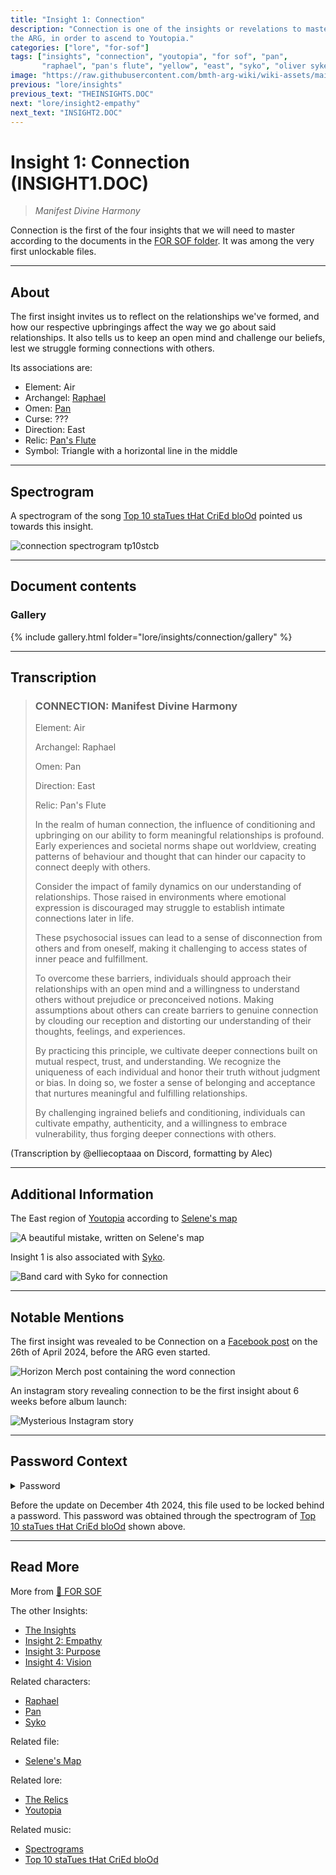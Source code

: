 ```yaml
---
title: "Insight 1: Connection"
description: "Connection is one of the insights or revelations to master in 
the ARG, in order to ascend to Youtopia."
categories: ["lore", "for-sof"]
tags: ["insights", "connection", "youtopia", "for sof", "pan", 
       "raphael", "pan's flute", "yellow", "east", "syko", "oliver sykes"]
image: "https://raw.githubusercontent.com/bmth-arg-wiki/wiki-assets/main/lore/insights/connection/connection-300x300.png"
previous: "lore/insights"
previous_text: "THEINSIGHTS.DOC"
next: "lore/insight2-empathy"
next_text: "INSIGHT2.DOC"
---
```


# Insight 1: Connection (INSIGHT1.DOC)

> *Manifest Divine Harmony*

Connection is the first of the four insights that we will need to master according to the documents in 
the [FOR SOF folder](../for-sof/for-sof#for-sof). It was among the very first unlockable files.

***

## About

The first insight invites us to reflect on the relationships we've formed,
and how our respective upbringings affect the way we go about said relationships.
It also tells us to keep an open mind and challenge our beliefs, 
lest we struggle forming connections with others.

Its associations are:

- Element: Air
- Archangel: [Raphael](../characters/raphael)
- Omen: [Pan](../characters/pan)
- Curse: ???
- Direction: East
- Relic: [Pan's Flute](booklet#page-023)
- Symbol: Triangle with a horizontal line in the middle

***

## Spectrogram

A spectrogram of the song [Top 10 staTues tHat CriEd bloOd](../music/song-top10) pointed us towards this insight.

![connection spectrogram tp10stcb](https://raw.githubusercontent.com/bmth-arg-wiki/wiki-assets/main/lore/insights/connection/connectionspectro.png)

***

## Document contents

### Gallery

{% include gallery.html folder="lore/insights/connection/gallery" %}

***

## Transcription

> ### CONNECTION: Manifest Divine Harmony
>
> Element: Air
> 
> Archangel: Raphael
> 
> Omen: Pan
> 
> Direction: East
> 
> Relic: Pan's Flute
> 
> In the realm of human connection, the influence of conditioning and upbringing on our ability to form meaningful relationships is profound. 
> Early experiences and societal norms shape out worldview, creating patterns of behaviour and thought that can hinder our capacity to connect deeply with others.
>
> Consider the impact of family dynamics on our understanding of relationships. 
> Those raised in environments where emotional expression is discouraged may struggle to establish intimate connections later in life.
>
> These psychosocial issues can lead to a sense of disconnection from others and from oneself, 
> making it challenging to access states of inner peace and fulfillment.
>
> To overcome these barriers, 
> individuals should approach their relationships with an open mind and a willingness to understand others without prejudice or preconceived notions. 
> Making assumptions about others can create barriers to genuine connection by clouding our reception and distorting our understanding of their thoughts, 
> feelings, and experiences. 
>
> By practicing this principle, we cultivate deeper connections built on mutual respect, trust, and understanding. 
> We recognize the uniqueness of each individual and honor their truth without judgment or bias. 
> In doing so, we foster a sense of belonging and acceptance that nurtures meaningful and fulfilling relationships. 
>
> By challenging ingrained beliefs and conditioning, individuals can cultivate empathy, authenticity, 
> and a willingness to embrace vulnerability, thus forging deeper connections with others.

(Transcription by @elliecoptaaa on Discord, formatting by Alec)

***

## Additional Information

The East region of [Youtopia](youtopia) according to [Selene's map](../for-sof/selenes_map)

![A beautiful mistake, written on Selene's map](https://raw.githubusercontent.com/bmth-arg-wiki/wiki-assets/main/lore/insights/connection/raphael-selenes-map.png)

Insight 1 is also associated with [Syko](../characters/syko).

![Band card with Syko for connection](https://raw.githubusercontent.com/bmth-arg-wiki/wiki-assets/main/characters/band-cards.png)

***

## Notable Mentions

The first insight was revealed to be Connection on a [Facebook post](https://www.facebook.com/photo/?fbid=979801893503451&set=pb.100044209477369.-2207520000) 
on the 26th of April 2024, before the ARG even started.

![Horizon Merch post containing the word connection](https://raw.githubusercontent.com/bmth-arg-wiki/wiki-assets/main/lore/insights/connection/horizon-merch-connection1.png)

An instagram story revealing connection to be the first insight about 6 weeks before album launch:

![Mysterious Instagram story](https://raw.githubusercontent.com/bmth-arg-wiki/wiki-assets/main/lore/insights/connection/insight1-connection-story.png)

***

## Password Context

<details class="password">
  <summary>Password</summary>

connection
</details>

Before the update on December 4th 2024, this file used to be locked behind a password. 
This password was obtained through the spectrogram of [Top 10 staTues tHat CriEd bloOd](../music/song-top10) shown above.

***

## Read More

More from [📁 FOR SOF](../for-sof/for-sof#for-sof)

The other Insights:

- [The Insights](insights)
- [Insight 2: Empathy](insight2-empathy)
- [Insight 3: Purpose](insight3-purpose)
- [Insight 4: Vision](insight4-vision)

Related characters:

- [Raphael](../characters/raphael)
- [Pan](../characters/pan)
- [Syko](../characters/syko)

Related file:

- [Selene's Map](../for-sof/selenes_map)

Related lore:

- [The Relics](booklet#page-023)
- [Youtopia](youtopia)

Related music:

- [Spectrograms](../music/spectrograms)
- [Top 10 staTues tHat CriEd bloOd](../music/song-top10)
